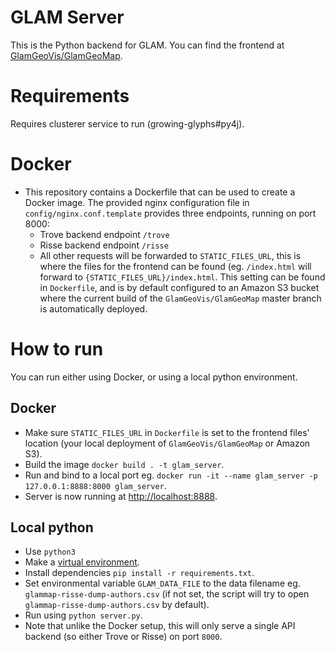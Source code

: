 # GLAM Server
This is the Python backend for GLAM. You can find the frontend at [GlamGeoVis/GlamGeoMap](https://github.com/GlamGeoVis/GlamGeoMap).

# Requirements
Requires clusterer service to run (growing-glyphs#py4j).

# Docker
* This repository contains a Dockerfile that can be used to create a Docker image. The provided nginx configuration file in `config/nginx.conf.template` provides three endpoints, running on port 8000:
  * Trove backend endpoint `/trove`
  * Risse backend endpoint `/risse`
  * All other requests will be forwarded to `STATIC_FILES_URL`, this is where the files for the frontend can be found (eg. `/index.html` will forward to `{STATIC_FILES_URL}/index.html`. This setting can be found in `Dockerfile`, and is by default configured to an Amazon S3 bucket where the current build of the `GlamGeoVis/GlamGeoMap` master branch is automatically deployed.

# How to run
You can run either using Docker, or using a local python environment.
## Docker
* Make sure `STATIC_FILES_URL` in `Dockerfile` is set to the frontend files' location (your local deployment of `GlamGeoVis/GlamGeoMap` or Amazon S3).
* Build the image `docker build . -t glam_server`.
* Run and bind to a local port eg. `docker run -it --name glam_server -p 127.0.0.1:8888:8000 glam_server`.
* Server is now running at [http://localhost:8888](http://localhost:8888).

## Local python
* Use `python3`
* Make a [virtual environment](https://docs.python.org/3/library/venv.html).
* Install dependencies `pip install -r requirements.txt`.
* Set environmental variable `GLAM_DATA_FILE` to the data filename eg. `glammap-risse-dump-authors.csv` (if not set, the script will try to open `glammap-risse-dump-authors.csv` by default).
* Run using `python server.py`.
* Note that unlike the Docker setup, this will only serve a single API backend (so either Trove or Risse) on port `8000`.

